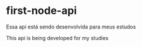 # first-node-api
Essa api está sendo desenvolvida para meus estudos

This api is being developed for my studies
